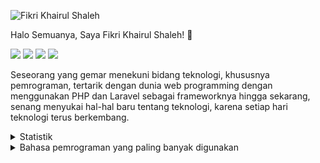 ![Fikri Khairul Shaleh](https://cardivo.vercel.app/api?name=Fikri%20Khairul%20Shaleh&description=Hi%20there!%20Fikri%20Khairul%20Shaleh%20in%20here%20%F0%9F%91%8B&image=https://avatars.githubusercontent.com/u/61349610?v=4&backgroundColor=%230C44B6&instagram=fikriks14&linkedin=Fikri%20Khairul%20Shaleh&github=fikriks&pattern=wiggle&colorPattern=%23485E8B&fontColor=%23eaeaea&iconColor=%23eaeaea&opacity=0.5)

Halo Semuanya, Saya Fikri Khairul Shaleh! :wave:

<a href="mailto:fikriks130@gmail.com" style="text-decoration: none;" target="_blank">
  <img src="https://img.shields.io/badge/email-%23EA4335?&style=for-the-badge&logo=gmail&logoColor=white"/>
</a>
<a href="https://t.me/fikriks14" style="text-decoration: none;" target="_blank">
  <img src="https://img.shields.io/badge/telegram-%2326A5E4?&style=for-the-badge&logo=telegram&logoColor=white"/>
</a>
<a href="https://instagram.com/fikriks14" style="text-decoration: none;" target="_blank">
  <img src="https://img.shields.io/badge/instagram-%23E4405F?&style=for-the-badge&logo=instagram&logoColor=white"/>
</a>
<a href="https://instagram.com/fkhairulshaleh2" style="text-decoration: none;" target="_blank">
  <img src="https://img.shields.io/badge/facebook-%23E4405F?&style=for-the-badge&logo=facebook&logoColor=white"/>
</a>
  
Seseorang yang gemar menekuni bidang teknologi, khususnya pemrograman, tertarik dengan dunia web programming dengan menggunakan PHP dan Laravel sebagai frameworknya hingga sekarang, senang menyukai hal-hal baru tentang teknologi, karena setiap hari teknologi terus berkembang.

<details>
  <summary>Statistik</summary>
  
  ![Github Stats](https://github-readme-stats.vercel.app/api?username=fikriks&show_icons=true)
  ![fikriks](https://github-profile-trophy.vercel.app/?username=fikriks&theme=flat&row=1)
</details>

<details>
  <summary>Bahasa pemrograman yang paling banyak digunakan</summary>
  
  ![Most Language Used](https://github-readme-stats.vercel.app/api/top-langs/?username=fikriks&hide=&layout=compact)
</details>
